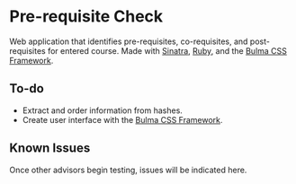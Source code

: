 # Pre-requisite Check

Web application that identifies pre-requisites, co-requisites, and post-requisites for entered course. Made with [Sinatra](http://sinatrarb.com/), [Ruby](http://www.ruby-lang.org/en/), and the [Bulma CSS Framework](https://bulma.io/).

## To-do

* Extract and order information from hashes.
* Create user interface with the [Bulma CSS Framework](https://bulma.io/).

## Known Issues

Once other advisors begin testing, issues will be indicated here.